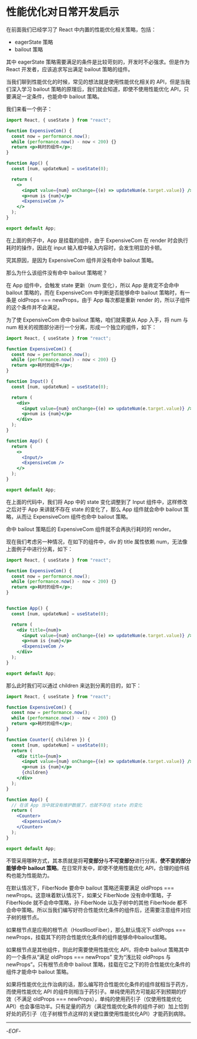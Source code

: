 # 性能优化对日常开发启示

在前面我们已经学习了 React 中内置的性能优化相关策略，包括：

- eagerState 策略
- bailout 策略

其中 eagerState 策略需要满足的条件是比较苛刻的，开发时不必强求。但是作为 React 开发者，应该追求写出满足 bailout 策略的组件。

当我们聊到性能优化的时候，常见的想法就是使用性能优化相关的 API，但是当我们深入学习 bailout 策略的原理后，我们就会知道，即使不使用性能优化 API，只要满足一定条件，也能命中 bailout 策略。

我们来看一个例子：

```jsx
import React, { useState } from "react";

function ExpensiveCom() {
  const now = performance.now();
  while (performance.now() - now < 200) {}
  return <p>耗时的组件</p>;
}

function App() {
  const [num, updateNum] = useState(0);

  return (
    <>
      <input value={num} onChange={(e) => updateNum(e.target.value)} />
      <p>num is {num}</p>
      <ExpensiveCom />
    </>
  );
}

export default App;
```

在上面的例子中，App 是挂载的组件，由于 ExpensiveCom 在 render 时会执行耗时的操作，因此在 input 输入框中输入内容时，会发生明显的卡顿。

究其原因，是因为 ExpensiveCom 组件并没有命中 bailout 策略。

那么为什么该组件没有命中 bailout 策略呢？

在 App 组件中，会触发 state 更新（num 变化），所以 App 是肯定不会命中 bailout 策略的，而在 ExpensiveCom 中判断是否能够命中 bailout 策略时，有一条是 oldProps === newProps，由于 App 每次都是重新 render 的，所以子组件的这个条件并不会满足。



为了使 ExpensiveCom 命中 bailout 策略，咱们就需要从 App 入手，将 num 与 num 相关的视图部分进行一个分离，形成一个独立的组件，如下：

```jsx
import React, { useState } from "react";

function ExpensiveCom() {
  const now = performance.now();
  while (performance.now() - now < 200) {}
  return <p>耗时的组件</p>;
}

function Input() {
  const [num, updateNum] = useState(0);

  return (
    <div>
      <input value={num} onChange={(e) => updateNum(e.target.value)} />
      <p>num is {num}</p>
    </div>
  );
}

function App() {
  return (
    <>
      <Input/>
      <ExpensiveCom />
    </>
  );
}

export default App;

```

在上面的代码中，我们将 App 中的 state 变化调整到了 Input 组件中，这样修改之后对于 App 来讲就不存在 state 的变化了，那么 App 组件就会命中 bailout 策略，从而让 ExpensiveCom 组件也命中 bailout 策略。

命中 bailout 策略后的 ExpensiveCom 组件就不会再执行耗时的 render。



现在我们考虑另一种情况，在如下的组件中，div 的 title 属性依赖 num，无法像上面例子中进行分离，如下：

```jsx
import React, { useState } from "react";

function ExpensiveCom() {
  const now = performance.now();
  while (performance.now() - now < 200) {}
  return <p>耗时的组件</p>;
}


function App() {
  const [num, updateNum] = useState(0);

  return (
    <div title={num}>
      <input value={num} onChange={(e) => updateNum(e.target.value)} />
      <p>num is {num}</p>
      <ExpensiveCom />
    </div>
  );
}

export default App;
```

那么此时我们可以通过 children 来达到分离的目的，如下：

```jsx
import React, { useState } from "react";

function ExpensiveCom() {
  const now = performance.now();
  while (performance.now() - now < 200) {}
  return <p>耗时的组件</p>;
}

function Counter({ children }) {
  const [num, updateNum] = useState(0);
  return (
    <div title={num}>
      <input value={num} onChange={(e) => updateNum(e.target.value)} />
      <p>num is {num}</p>
      {children}
    </div>
  );
}

function App() {
  // 在该 App 当中就没有维护数据了，也就不存在 state 的变化
  return (
    <Counter>
      <ExpensiveCom/>
    </Counter>
  );
}

export default App;

```

不管采用哪种方式，其本质就是将**可变部分**与**不可变部分**进行分离，**使不变的部分能够命中 bailout 策略**。在日常开发中，即使不使用性能优化 API，合理的组件结构也能为性能助力。



在默认情况下，FiberNode 要命中 bailout 策略还需要满足 oldProps === newProps。这意味着默认情况下，如果父 FiberNode 没有命中策略，子 FiberNode 就不会命中策略，孙 FiberNode 以及子树中的其他 FiberNode 都不会命中策略。所以当我们编写好符合性能优化条件的组件后，还需要注意组件对应子树的根节点。

如果根节点是应用的根节点（HostRootFiber），那么默认情况下 oldProps === newProps，挂载其下的符合性能优化条件的组件能够命中bailout策略。

如果根节点是其他组件，则此时需要使用性能优化 API，将命中 bailout 策略其中的一个条件从“满足 oldProps === newProps” 变为“浅比较 oldProps 与 newProps”。只有根节点命中 bailout 策略，挂载在它之下的符合性能优化条件的组件才能命中 bailout 策略。



如果将性能优化比作治病的话，那么编写符合性能优化条件的组件就相当于药方，而使用性能优化 API 的组件则相当于药引子。单纯使用药方可能起不到预期的疗效（不满足 oldProps === newProps），单纯的使用药引子（仅使用性能优化 API）也会事倍功半。只有足量的药方（满足性能优化条件的组件子树）加上恰到好处的药引子（在子树根节点这样的关键位置使用性能优化API）才能药到病除。

---

-*EOF*-